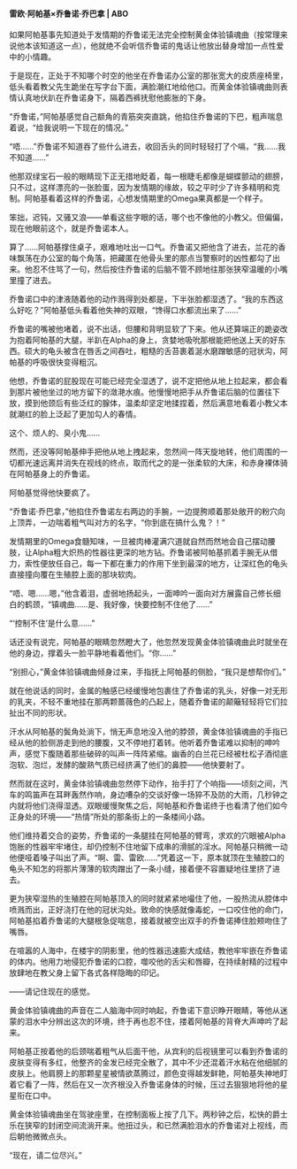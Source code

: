 #### 雷欧·阿帕基×乔鲁诺·乔巴拿 | ABO



如果阿帕基事先知道处于发情期的乔鲁诺无法完全控制黄金体验镇魂曲（按常理来说他本该知道这一点），他就绝不会听信乔鲁诺的鬼话让他放出替身增加一点性爱中的小情趣。

于是现在，正处于不知哪个时空的他坐在乔鲁诺办公室的那张宽大的皮质座椅里，低头看着教父先生跪坐在写字台下面，满脸潮红地给他口。而黄金体验镇魂曲则表情认真地伏趴在乔鲁诺身下，隔着西裤抚慰他膨胀的下身。

“乔鲁诺，”阿帕基感觉自己额角的青筋突突直跳，他掐住乔鲁诺的下巴，粗声喘息着说，“给我说明一下现在的情况。”

“唔……”乔鲁诺不知道吞了些什么进去，收回舌头的同时轻轻打了个嗝，“我……我不知道……”

他那双绿宝石一般的眼睛现下正无措地眨着，每一根睫毛都像是蝴蝶颤动的翅膀，只不过，这样漂亮的一张脸蛋，因为发情期的缘故，较之平时少了许多精明和克制。阿帕基看着这样的乔鲁诺，心想发情期里的Omega果真都是一个样子。

笨拙，迟钝，又骚又浪——单看这些字眼的话，哪个也不像他的小教父。但偏偏，现在他眼前这个，就是乔鲁诺本人。

算了……阿帕基撑住桌子，艰难地吐出一口气。乔鲁诺又把他含了进去，兰花的香味飘荡在办公室的每个角落，把藏匿在他骨头里的那点当警察时的凶性都勾了出来。他忍不住骂了一句，然后按住乔鲁诺的后脑不管不顾地往那张狭窄温暖的小嘴里撞了进去。

乔鲁诺口中的津液随着他的动作溅得到处都是，下半张脸都湿透了。“我的东西这么好吃？”阿帕基低头看着他失神的双眼，“馋得口水都流出来了……”

乔鲁诺的嘴被他堵着，说不出话，但腰和背明显软了下来。他从还算端正的跪姿改为抱着阿帕基的大腿，半趴在Alpha的身上，贪婪地吸吮那根能把他送上天的好东西。硕大的龟头被含在唇舌之间吞吐，粗糙的舌苔裹着涎水磨蹭敏感的冠状沟，阿帕基的呼吸很快变得粗沉。

他想，乔鲁诺的屁股现在可能已经完全湿透了，说不定把他从地上拉起来，都会看到那片被他坐过的地方留下的潋滟水痕。他慢慢地把手从乔鲁诺后脑的位置往下放，摸到他颈后有些泛红的腺体，温柔却坚定地揉捏着，然后满意地看着小教父本就潮红的脸上泛起了更加勾人的春情。

这个、烦人的、臭小鬼……

然而，还没等阿帕基伸手把他从地上拽起来，忽然间一阵天旋地转，他们周围的一切都光速远离并消失在视线的终点，取而代之的是一张柔软的大床，和赤身裸体骑在阿帕基身上的乔鲁诺。

阿帕基觉得他快要疯了。

“乔鲁诺·乔巴拿，”他掐住乔鲁诺左右两边的手腕，一边提胯顺着那处敞开的粉穴向上顶弄，一边喘着粗气叫对方的名字，“你到底在搞什么鬼？！”

发情期里的Omega食髓知味，一旦被肉棒灌满穴道就自然而然地会自己摆动腰肢，让Alpha粗大炽热的性器往更深的地方钻。乔鲁诺被阿帕基抓着手腕无从借力，索性便放任自己，每一下都在重力的作用下坐到最深的地方，让深红色的龟头直接撞向覆在生殖腔上面的那块软肉。

“唔、嗯……嗯，”他含着泪，虚弱地扬起头，一面呻吟一面向对方展露自己修长细白的鹤颈，“镇魂曲……是、我好像，快要控制不住他了……”

“‘控制不住’是什么意……”

话还没有说完，阿帕基的眼睛忽然瞪大了，他忽然发现黄金体验镇魂曲此时就坐在他的身边，撑着头一脸平静地看着他们。“你……”

“别担心，”黄金体验镇魂曲倾身过来，手指抚上阿帕基的侧脸，“我只是想帮你们。”

就在他说话的同时，金属的触感已经缓慢地包裹住了乔鲁诺的乳头，好像一对无形的乳夹，不轻不重地挂在那两颗蔷薇色的凸起上，随着乔鲁诺的颠簸轻轻将它们拉扯出不同的形状。

汗水从阿帕基的鬓角处淌下，悄无声息地没入他的脖颈，黄金体验镇魂曲的手指已经从他的脸侧游走到他的腰腹，又不停地打着转。他听着乔鲁诺难以抑制的呻吟声，感觉下腹随着那些破碎的叫声一阵阵紧缩。幽香的白兰花已经被杜松子酒彻底泡软、泡烂，发酵的酸熟气质已经挤满了他们的鼻腔——他快要射了。

然而就在这时，黄金体验镇魂曲忽然停下动作，抬手打了个响指——顷刻之间，汽车的鸣笛声在耳畔轰然作响，身边嘈杂的交谈好像一场猝不及防的大雨，几秒钟之内就将他们浇得湿透。双眼缓慢聚焦之后，阿帕基和乔鲁诺终于也看清了他们如今正身处的环境——“热情”所处的那条街上的一条楼间小路。

他们维持着交合的姿势，乔鲁诺的一条腿挂在阿帕基的臂弯，求欢的穴眼被Alpha饱胀的性器牢牢堵住，却仍控制不住地留下成串的滑腻的淫水。阿帕基只稍微一动他便哑着嗓子叫出了声。“啊、雷、雷欧……”凭着这一下，原本就顶在生殖腔口的龟头不知怎的将那片薄薄的软肉蹭出了一条小缝，接着便不容置疑地往里挤了进去。

更为狭窄湿热的生殖腔在阿帕基顶入的同时就紧紧地嘬住了他，一股热流从腔体中喷溅而出，正好浇打在他的冠状沟处。致命的快感就像毒蛇，一口咬住他的命门，阿帕基掐着乔鲁诺的大腿根急促喘息，接着就被空出双手的乔鲁诺捧住脸颊吻住了嘴唇。

在喧嚣的人海中，在楼宇的阴影里，他的性器迅速膨大成结，教他牢牢嵌在乔鲁诺的体内。他用力地侵犯乔鲁诺的口腔，噬咬他的舌尖和唇瓣，在持续射精的过程中放肆地在教父身上留下各式各样隐晦的印记。

——请记住现在的感觉。

黄金体验镇魂曲的声音在二人脑海中同时响起，乔鲁诺下意识睁开眼睛，等他从迷蒙的泪水中分辨出这次的环境，终于再也忍不住，搂着阿帕基的背脊大声呻吟了起来。

阿帕基正按着他的后颈喘着粗气从后面干他，从宾利的后视镜里可以看到乔鲁诺的皮肤变得有多红，他整齐的金发已经完全散了，其中不少还混着汗水粘在他细腻的皮肤上。他肩膀上的那颗星星被情欲蒸腾过，颜色变得越发鲜艳，阿帕基失神地盯着它看了一阵，然后在又一次齐根没入乔鲁诺身体的时候，压过去狠狠地将他的星星衔在口中。

黄金体验镇魂曲坐在驾驶座里，在控制面板上按了几下。两秒钟之后，松快的爵士乐在狭窄的封闭空间流淌开来。他扭过头，和已然满脸泪水的乔鲁诺对上视线，而后朝他微微点头。

 

“现在，请二位尽兴。”

 

 